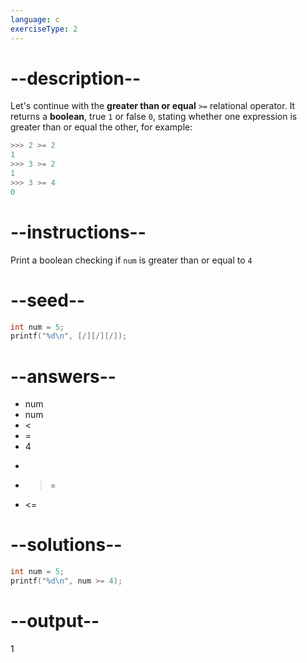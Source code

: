 ```yaml
---
language: c
exerciseType: 2
---
```


# --description--

Let's continue with the **greater than or equal** `>=` relational operator.
It returns a **boolean**, true `1`  or false `0`, stating whether one expression is greater than or equal the other, for example:
```c
>>> 2 >= 2
1
>>> 3 >= 2
1
>>> 3 >= 4
0
```

# --instructions--

Print a boolean checking if `num` is greater than or equal to `4`

# --seed--

```c
int num = 5;
printf("%d\n", [/][/][/]);
```

# --answers--

- num
- num
-  < 
-  = 
- 4
-  > 
-  >= 
-  <= 

# --solutions--

```c
int num = 5;
printf("%d\n", num >= 4);
```

# --output--

1
